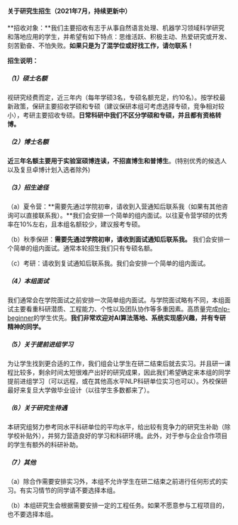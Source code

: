 #### 关于研究生招生（2021年7月，持续更新中）

**招收对象：**我们主要招收有志于从事自然语言处理、机器学习领域科学研究和落地应用的学生，并希望有如下特点：思维活跃、积极主动、热爱研究或开发、刻苦勤奋、不怕失败。**如果只是为了混学位或好找工作，请勿联系！**

**招生说明：**

##### （1）硕士名额

​	视研究经费而定，近三年内（每年学硕3名，专硕名额充足，约10名）。按学校最新政策，保研主要招收学硕和专硕（建议保研本组可考虑选择专硕，竞争相对较小），考研主要招收专硕。**日常科研中我们不区分学硕和专硕，并且都有资格转博。**

##### （2）博士名额

​	**近三年名额主要用于实验室硕博连读，不招直博生和普博生**。(特别优秀的候选人以及复旦卓博计划入选者除外)

##### （3）招生途径

​	（a）夏令营：**需要先通过学院初审，请收到入营通知后联系我（如果有其他咨询可以直接联系我）。**我们会安排一个简单的组内面试。以往夏令营学硕的优秀率在10%左右，且本组名额较少，建议报考专硕。

​	（b）秋季保研：**需要先通过学院初审，请收到面试通知后联系我。** 我们会安排一个简单的组内面试。通常本轮招生我们只有专硕名额。

​	（c）考研：请收到复试通知后联系我。我们会安排一个简单的组内面试。

##### （4）本组面试

​	我们通常会在学院面试之前安排一次简单组内面试。与学院面试略有不同，本组面试主要看重科研潜质、工程能力、个性以及团队协作等多重因素。高质量完成[nlp-beginner](https://github.com/FudanNLP/nlp-beginner)的学生优先。**我们非常欢迎对AI算法落地、系统实现感兴趣，并有专研精神的同学。**

##### （5）关于提前进组学习

​	为让学生找到更合适的工作，我们组会让学生在研二结束后就去实习。并且研一课程比较多，剩余时间太短很难产出好的研究成果，因此我们希望确定来本组的同学提前进组学习（可以远程，或在其他高水平NLP科研单位实习也可以）。外校保研最好来复旦大学做毕业设计（以往学生多数都来了）。

##### （6）关于研究生待遇

​	本研究组努力参考同水平科研单位的平均水平，给出较有竞争力的研究生补助（除学校补贴外），并努力营造良好的学习和科研环境。此外，对于参与企业合作项目的学生有额外的科研补助。

#####  （7）其他

（a）除合作需要安排实习外，本组不允许学生在研二结束之前进行任何形式的实习。有实习情节的同学请不要选择本组。

（b）本组研究生会根据需要安排一定的工程任务。如果不愿意参与工程项目的，也不要选择本组。